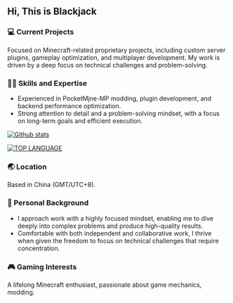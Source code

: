 ## Hi, This is Blackjack

### 💻 Current Projects

Focused on Minecraft-related proprietary projects, including custom server plugins, gameplay optimization, and multiplayer development. My work is driven by a deep focus on technical challenges and problem-solving.

### 🧑‍💻 Skills and Expertise

* Experienced in PocketMjne-MP modding, plugin development, and backend performance optimization.
* Strong attention to detail and a problem-solving mindset, with a focus on long-term goals and efficient execution.
 
[![Github stats](https://github-readme-stats.vercel.app/api?username=Blackjack200&theme=dark&count_private=true&include_all_commits=true)](#)

[![TOP LANGUAGE](https://github-readme-stats.vercel.app/api/top-langs/?username=Blackjack200&layout=compact&theme=dark&langs_count=10&exclude_repo=minecraft_client_1_16_2,minecraft_client_1_20_1)](#)

### 🌏 Location

Based in China (GMT/UTC+8).

### 🧠 Personal Background

* I approach work with a highly focused mindset, enabling me to dive deeply into complex problems and produce high-quality results.
* Comfortable with both independent and collaborative work, I thrive when given the freedom to focus on technical challenges that require concentration.

### 🎮 Gaming Interests

A lifelong Minecraft enthusiast, passionate about game mechanics, modding.

